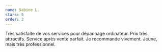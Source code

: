 ```yaml
---
name: Sabine L.
stars: 5
order: 2
---
```

Très satisfaite de vos services pour dépannage ordinateur.  Prix très attractifs.  Service après vente parfait.  Je recommande vivement.  Jeune,  mais très professionnel.